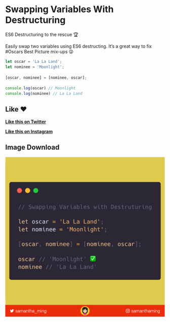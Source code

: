 # Swapping Variables With Destructuring

ES6 Destructuring to the rescue 🏆

Easily swap two variables using ES6 destructing. It’s a great way to fix #Oscars Best Picture mix-ups 😜


```javascript
let oscar = 'La La Land';
let nominee = 'Moonlight';

[oscar, nominee] = [nominee, oscar];

console.log(oscar) // Moonlight
console.log(nominee) // La La Land
```

## Like ❤️

**[Like this on Twitter](https://twitter.com/samantha_ming/status/977621585359089664)**

**[Like this on Instagram](https://www.instagram.com/p/Bgt5uzwAg8_/?taken-by=samanthaming)**


## Image Download

![Download](8-swap-variables-with-destructuring.png)
